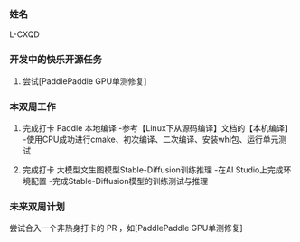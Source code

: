 ### 姓名

L-CXQD


### 开发中的快乐开源任务

1. 尝试[PaddlePaddle GPU单测修复]


### 本双周工作

1. 完成打卡 Paddle 本地编译
   -参考【Linux下从源码编译】文档的【本机编译】
   -使用CPU成功进行cmake、初次编译、二次编译、安装whl包、运行单元测试

2. 完成打卡 大模型文生图模型Stable-Diffusion训练推理
   -在AI Studio上完成环境配置
   -完成Stable-Diffusion模型的训练测试与推理


### 未来双周计划

尝试合入一个非热身打卡的 PR ，如[PaddlePaddle GPU单测修复]
